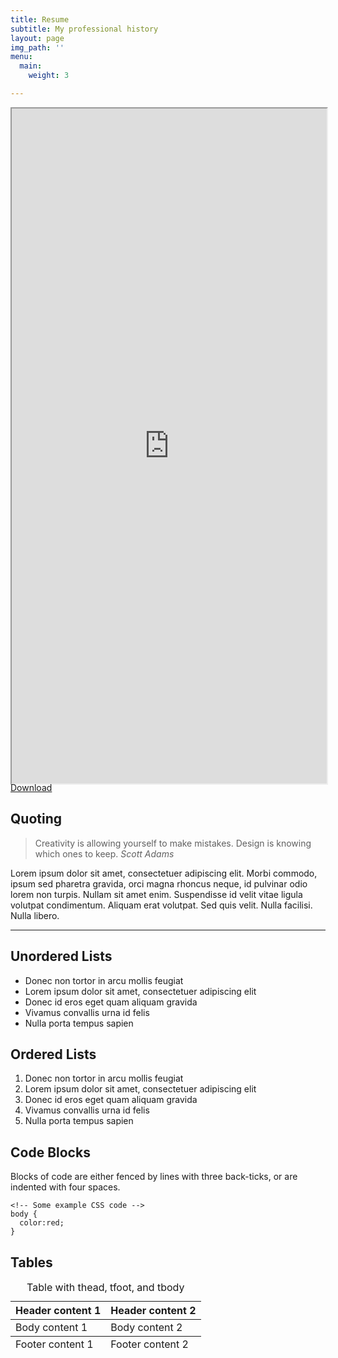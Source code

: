 ```yaml
---
title: Resume
subtitle: My professional history
layout: page
img_path: ''
menu:
  main:
    weight: 3

---
```

<div align="center" class="embed-responsive embed-responsive-16by9" style="width:100%;height:1080px">
<iframe class= "embed-responsive-item" style="width:100%;height:1080px" src="https://docs.google.com/document/d/e/2PACX-1vQQdOZgvQ80xqCsxA9V1dwyT8MfogDZ10t8uXJx_6evsW69Nb3DqW_hDaEp4t28bg/pub?embedded=true" scrolling="yes"></iframe>
</div>
<div id="resume-download">
<a href="https://docs.google.com/document/d/e/2PACX-1vQQdOZgvQ80xqCsxA9V1dwyT8MfogDZ10t8uXJx_6evsW69Nb3DqW_hDaEp4t28bg/pub?embedded=true" class="btn btn-primary">Download</a>
</div>



## Quoting

>Creativity is allowing yourself to make mistakes. Design is knowing which ones to keep. <cite>Scott Adams</cite>

Lorem ipsum dolor sit amet, consectetuer adipiscing elit. Morbi commodo, ipsum sed pharetra gravida, orci magna rhoncus neque, id pulvinar odio lorem non turpis. Nullam sit amet enim. Suspendisse id velit vitae ligula volutpat condimentum. Aliquam erat volutpat. Sed quis velit. Nulla facilisi. Nulla libero.

<hr />

## Unordered Lists

+ Donec non tortor in arcu mollis feugiat
+ Lorem ipsum dolor sit amet, consectetuer adipiscing elit
+ Donec id eros eget quam aliquam gravida
+ Vivamus convallis urna id felis
+ Nulla porta tempus sapien

## Ordered Lists

1. Donec non tortor in arcu mollis feugiat
2. Lorem ipsum dolor sit amet, consectetuer adipiscing elit
3. Donec id eros eget quam aliquam gravida
4. Vivamus convallis urna id felis
5. Nulla porta tempus sapien

## Code Blocks

Blocks of code are either fenced by lines with three back-ticks, or are indented with four spaces.

```
<!-- Some example CSS code -->
body {
  color:red;
}
```

## Tables

<table>
    <caption>Table with thead, tfoot, and tbody</caption>
  <thead>
    <tr>
      <th>Header content 1</th>
      <th>Header content 2</th>
    </tr>
  </thead>
  <tbody>
    <tr>
      <td>Body content 1</td>
      <td>Body content 2</td>
    </tr>
  </tbody>
  <tfoot>
    <tr>
      <td>Footer content 1</td>
      <td>Footer content 2</td>
    </tr>
  </tfoot>
</table>